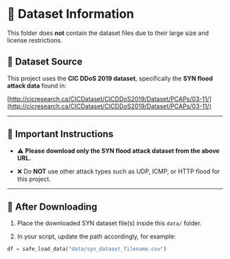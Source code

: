 # 📁 Dataset Information

This folder does **not** contain the dataset files due to their large size and license restrictions.

## 🔗 Dataset Source

This project uses the **CIC DDoS 2019 dataset**, specifically the **SYN flood attack data** found in:

[http://cicresearch.ca/CICDataset/CICDDoS2019/Dataset/PCAPs/03-11/](http://cicresearch.ca/CICDataset/CICDDoS2019/Dataset/PCAPs/03-11/)

---

## 📌 Important Instructions

- ⚠️ **Please download only the SYN flood attack dataset from the above URL.**

- ❌ Do **NOT** use other attack types such as UDP, ICMP, or HTTP flood for this project.

---

## 📂 After Downloading

1. Place the downloaded SYN dataset file(s) inside this `data/` folder.

2. In your script, update the path accordingly, for example:

```python
df = safe_load_data("data/syn_dataset_filename.csv")
